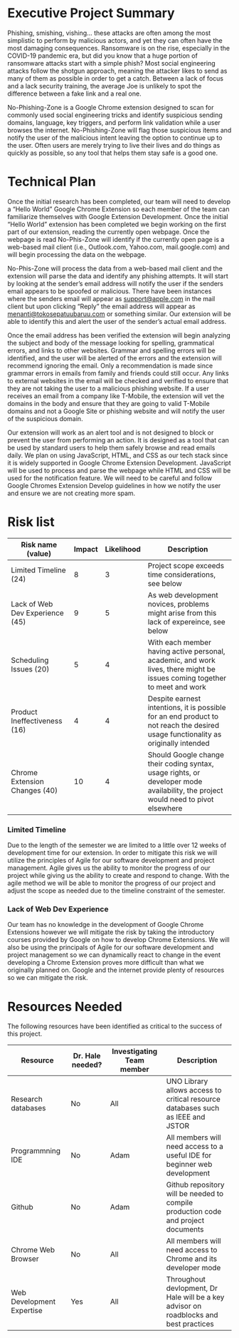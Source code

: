 # Executive Project Summary

Phishing, smishing, vishing… these attacks are often among the most simplistic to perform by malicious actors, and yet they can often have the most damaging consequences. Ransomware is on the rise, especially in the COVID-19 pandemic era, but did you know that a huge portion of ransomware attacks start with a simple phish?
Most social engineering attacks follow the shotgun approach, meaning the attacker likes to send as many of them as possible in order to get a catch. Between a lack of focus and a lack security training, the average Joe is unlikely to spot the difference between a fake link and a real one.

No-Phishing-Zone is a Google Chrome extension designed to scan for commonly used social engineering tricks and identify suspicious sending domains, language, key triggers, and perform link validation while a user browses the internet. No-Phishing-Zone will flag those suspicious items and notify the user of the malicious intent leaving the option to continue up to the user. Often users are merely trying to live their lives and do things as quickly as possible, so any tool that helps them stay safe is a good one.

# Technical Plan
Once the initial research has been completed, our team will need to develop a “Hello World” Google Chrome Extension so each member of the team can familiarize themselves with Google Extension Development. Once the initial “Hello World” extension has been completed we begin working on the first part of our extension, reading the currently open webpage. Once the webpage is read No-Phis-Zone will identify if the currently open page is a web-based mail client (i.e., Outlook.com, Yahoo.com, mail.google.com) and will begin processing the data on the webpage. 

No-Phis-Zone will process the data from a web-based mail client and the extension will parse the data and identify any phishing attempts. It will start by looking at the sender’s email address will notify the user if the senders email appears to be spoofed or malicious. There have been instances where the senders email will appear as support@apple.com in the mail client but upon clicking “Reply” the email address will appear as menanti@tokosepatuubaruu.com or something similar. Our extension will be able to identify this and alert the user of the sender’s actual email address. 

Once the email address has been verified the extension will begin analyzing the subject and body of the message looking for spelling, grammatical errors, and links to other websites. Grammar and spelling errors will be identified, and the user will be alerted of the errors and the extension will recommend ignoring the email. Only a recommendation is made since grammar errors in emails from family and friends could still occur. Any links to external websites in the email will be checked and verified to ensure that they are not taking the user to a malicious phishing website. If a user receives an email from a company like T-Mobile, the extension will vet the domains in the body and ensure that they are going to valid T-Mobile domains and not a Google Site or phishing website and will notify the user of the suspicious domain. 

Our extension will work as an alert tool and is not designed to block or prevent the user from performing an action. It is designed as a tool that can be used by standard users to help them safely browse and read emails daily. We plan on using JavaScript, HTML, and CSS as our tech stack since it is widely supported in Google Chrome Extension Development. JavaScript will be used to process and parse the webpage while HTML and CSS will be used for the notification feature. We will need to be careful and follow Google Chromes Extension Develop guidelines in how we notify the user and ensure we are not creating more spam.

# Risk list

|Risk name (value)   | Impact     | Likelihood | Description |
|-------------------|------------|------------|-------------|
|Limited Timeline (24) | 8 | 3 | Project scope exceeds time considerations, see below  |
|Lack of Web Dev Experience (45) | 9 | 5 | As web development novices, problems might arise from this lack of expereince, see below  |
|Scheduling Issues (20) | 5 | 4 | With each member having active personal, academic, and work lives, there might be issues coming together to meet and work |
|Product Ineffectiveness (16) | 4 | 4 | Despite earnest intentions, it is possible for an end product to not reach the desired usage functionality as originally intended  | 
|Chrome Extension Changes (40) | 10 | 4 | Should Google change their coding syntax, usage rights, or developer mode availability, the project would need to pivot elsewhere  |

### Limited Timeline 
Due to the length of the semester we are limited to a little over 12 weeks of development time for our extension. In order to mitigate this risk we will utilize the principles of Agile for our software development and project management. Agile gives us the ability to monitor the progress of our project while giving us the ability to create and respond to change. With the agile method we will be able to monitor the progress of our project and adjust the scope as needed due to the timeline constraint of the semester.

### Lack of Web Dev Experience
Our team has no knowledge in the development of Google Chrome Extensions however we will mitigate the risk by taking the introductory courses provided by Google on how to develop Chrome Extensions. We will also be using the principals of Agile for our software development and project management so we can dynamically react to change in the event developing a Chrome Extension proves more difficult than what we originally planned on. Google and the internet provide plenty of resources so we can mitigate the risk.

# Resources Needed

The following resources have been identified as critical to the success of this project.

|Resource  | Dr. Hale needed? | Investigating Team member | Description |
|-------------------|---------|---------------------------|-------------|
|Research databases| No | All | UNO Library allows access to critical resource databases such as IEEE and JSTOR  |
|Programmning IDE | No | Adam | All members will need access to a useful IDE for beginner web development |
|Github  | No | Adam | Github repository will be needed to compile production code and project documents |
|Chrome Web Browser  | No | All | All members will need access to Chrome and its developer mode |
|Web Development Expertise  | Yes | All | Throughout devlopment, Dr Hale will be a key advisor on roadblocks and best practices |

